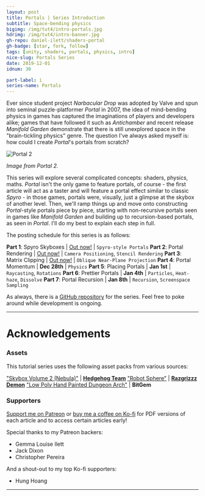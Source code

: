 ```yaml
---
layout: post
title: Portals | Series Introduction
subtitle: Space-bending physics
bigimg: /img/tut4/intro-portals.jpg
hdrimg: /img/tut4/intro-banner.jpg
gh-repo: daniel-ilett/shaders-portal
gh-badge: [star, fork, follow]
tags: [unity, shaders, portals, physics, intro]
nice-slug: Portals Series
date: 2019-12-01
idnum: 30

part-label: i
series-name: Portals
---
```


Ever since student project *Narbacular Drop* was adopted by Valve and spun into seminal puzzle-platformer *Portal* in 2007, the idea of mind-bending physics in games has captured the imaginations of players and developers alike; games that have followed it such as *Antichamber* and recent release *Manifold Garden* demonstrate that there is still unexplored space in the "brain-tickling physics" genre. The question I've always asked myself is: how could I create *Portal*'s portals from scratch?

<img data-src="/img/tut4/intro-portals.jpg" class="center-image lazyload" alt="Portal 2">

*Image from Portal 2.*

This series will explore several complicated concepts: shaders, physics, maths. *Portal* isn't the only game to feature portals, of course - the first article will act as a taster and will feature a portal effect similar to classic *Spyro* - in those games, portals were, visually, just a glimpse at the skybox of another level. Then, we'll ramp things up and move onto constructing *Portal*-style portals piece by piece, starting with non-recursive portals seen in games like *Manifold Garden* and building up to recursion-based portals, as seen in *Portal*. I'll do my best to explain each step in full.

The posting schedule for this series is as follows:

**Part 1**: Spyro Skyboxes | [Out now!](https://danielilett.com/2019-12-11-tut4-1-spyro-skyboxes) | `Spyro-style Portals`
**Part 2**: Portal Rendering | [Out now!](https://danielilett.com/2019-12-14-tut4-2-portal-rendering) | `Camera Positioning`, `Stencil Rendering`
**Part 3**: Matrix Clipping | [Out now!](https://danielilett.com/2019-12-18-tut4-3-matrix-matching/) | `Oblique Near-Plane Projection`
**Part 4**: Portal Momentum | **Dec 28th** | `Physics`
**Part 5**: Placing Portals | **Jan 1st** | `Raycasting`, `Rotations`
**Part 6**: Prettier Portals | **Jan 4th** | `Particles`, `Heat-haze`, `Dissolve`
**Part 7**: Portal Recursion | **Jan 8th** | `Recursion`, `Screenspace Sampling`

As always, there is a [GitHub repository](https://github.com/daniel-ilett/shaders-portal) for the series. Feel free to poke around while development is ongoing.

<hr/>

# Acknowledgements

### Assets

This tutorial series uses the following asset packs from various sources:

["Skybox Volume 2 (Nebula)"](https://assetstore.unity.com/packages/2d/textures-materials/sky/skybox-volume-2-nebula-3392) | [**Hedgehog Team**](https://assetstore.unity.com/publishers/1351)
["Robot Sphere"](https://assetstore.unity.com/packages/3d/characters/robots/robot-sphere-136226) | [**Razgrizzz Demon**](https://assetstore.unity.com/publishers/27109)
["Low Poly Hand Painted Dungeon Arch"](https://sketchfab.com/3d-models/low-poly-hand-painted-dungeon-arch-0040f94c8efd43639d8010874e4fefb6) | **BitGem**

### Supporters

[Support me on Patreon](https://www.patreon.com/danielilett) or [buy me a coffee on Ko-fi](https://ko-fi.com/danielilett) for PDF versions of each article and to access certain articles early!

Special thanks to my Patreon backers:

- Gemma Louise Ilett
- Jack Dixon
- Christopher Pereira

And a shout-out to my top Ko-fi supporters:

- Hung Hoang

<hr/>

